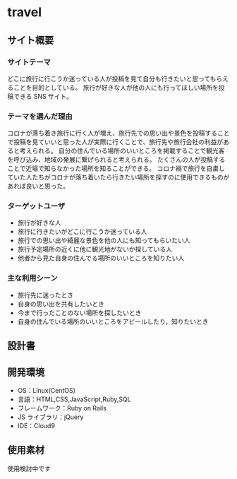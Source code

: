 # travel

## サイト概要

### サイトテーマ

どこに旅行に行こうか迷っている人が投稿を見て自分も行きたいと思ってもらえることを目的としている。
旅行が好きな人が他の人にも行ってほしい場所を投稿できる SNS サイト。

### テーマを選んだ理由

コロナが落ち着き旅行に行く人が増え、旅行先での思い出や景色を投稿することで投稿を見ていいと思った人が実際に行くことで、旅行先や旅行会社の利益があると考えられる。
自分の住んでいる場所のいいところを掲載することで観光客を呼び込み、地域の発展に繋げられると考えられる。
たくさんの人が投稿することで近場で知らなかった場所を知ることができる。
コロナ禍で旅行を自粛していた人たちがコロナが落ち着いたら行きたい場所を探すのに使用できるものがあれば良いと思った。


### ターゲットユーザ

- 旅行が好きな人
- 旅行に行きたいがどこに行こうか迷っている人
- 旅行での思い出や綺麗な景色を他の人にも知ってもらいたい人
- 旅行予定場所の近くに他に観光地がないか探している人
- 他者から見た自身の住んでる場所のいいところを知りたい人

### 主な利用シーン

- 旅行先に迷ったとき
- 自身の思い出を共有したいとき
- 今まで行ったことのない場所を探したいとき
- 自身の住んでいる場所のいいところをアピールしたり，知りたいとき

## 設計書


## 開発環境

- OS：Linux(CentOS)
- 言語：HTML,CSS,JavaScript,Ruby,SQL
- フレームワーク：Ruby on Rails
- JS ライブラリ：jQuery
- IDE：Cloud9

## 使用素材

使用検討中です
